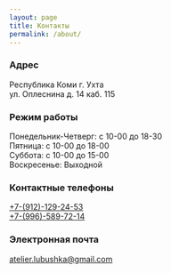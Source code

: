 ```yaml
---
layout: page
title: Контакты
permalink: /about/
---
```

### Адрес

Республика Коми г. Ухта <br>
ул. Оплеснина д. 14 каб. 115

### Режим работы

Понедельник-Четверг: с 10-00 до 18-30 <br>
Пятница: с 10-00 до 18-00 <br>
Суббота: с 10-00 до 15-00 <br>
Воскресенье: Выходной

### Контактные телефоны

[+7-(912)-129-24-53](tel:+79121292453) <br>
[+7-(996)-589-72-14](tel:+79965897214)

### Электронная почта

[atelier.lubushka@gmail.com](mailto:atelier.lubushka@gmail.com)